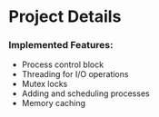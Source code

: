 # Project Details
### Implemented Features:
- Process control block
- Threading for I/O operations
- Mutex locks 
- Adding and scheduling processes
- Memory caching
